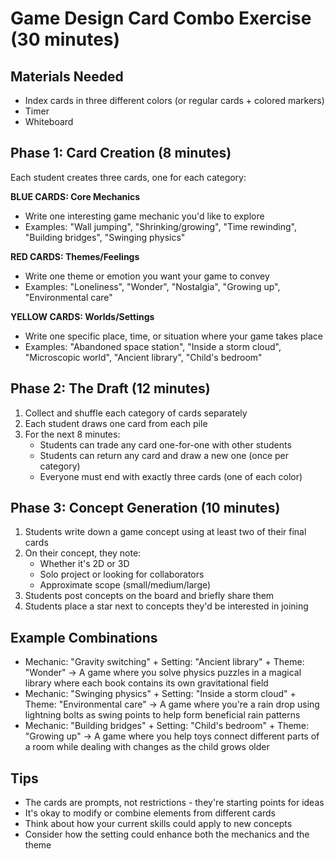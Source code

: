 # Game Design Card Combo Exercise (30 minutes)

## Materials Needed
- Index cards in three different colors (or regular cards + colored markers)
- Timer
- Whiteboard

## Phase 1: Card Creation (8 minutes)
Each student creates three cards, one for each category:

**BLUE CARDS: Core Mechanics**
- Write one interesting game mechanic you'd like to explore
- Examples: "Wall jumping", "Shrinking/growing", "Time rewinding", "Building bridges", "Swinging physics"

**RED CARDS: Themes/Feelings**
- Write one theme or emotion you want your game to convey
- Examples: "Loneliness", "Wonder", "Nostalgia", "Growing up", "Environmental care"

**YELLOW CARDS: Worlds/Settings**
- Write one specific place, time, or situation where your game takes place
- Examples: "Abandoned space station", "Inside a storm cloud", "Microscopic world", "Ancient library", "Child's bedroom"

## Phase 2: The Draft (12 minutes)
1. Collect and shuffle each category of cards separately
2. Each student draws one card from each pile
3. For the next 8 minutes:
   - Students can trade any card one-for-one with other students
   - Students can return any card and draw a new one (once per category)
   - Everyone must end with exactly three cards (one of each color)

## Phase 3: Concept Generation (10 minutes)
1. Students write down a game concept using at least two of their final cards
2. On their concept, they note:
   - Whether it's 2D or 3D
   - Solo project or looking for collaborators
   - Approximate scope (small/medium/large)
3. Students post concepts on the board and briefly share them
4. Students place a star next to concepts they'd be interested in joining

## Example Combinations
- Mechanic: "Gravity switching" + Setting: "Ancient library" + Theme: "Wonder"
  → A game where you solve physics puzzles in a magical library where each book contains its own gravitational field
- Mechanic: "Swinging physics" + Setting: "Inside a storm cloud" + Theme: "Environmental care"
  → A game where you're a rain drop using lightning bolts as swing points to help form beneficial rain patterns
- Mechanic: "Building bridges" + Setting: "Child's bedroom" + Theme: "Growing up"
  → A game where you help toys connect different parts of a room while dealing with changes as the child grows older

## Tips
- The cards are prompts, not restrictions - they're starting points for ideas
- It's okay to modify or combine elements from different cards
- Think about how your current skills could apply to new concepts
- Consider how the setting could enhance both the mechanics and the theme
